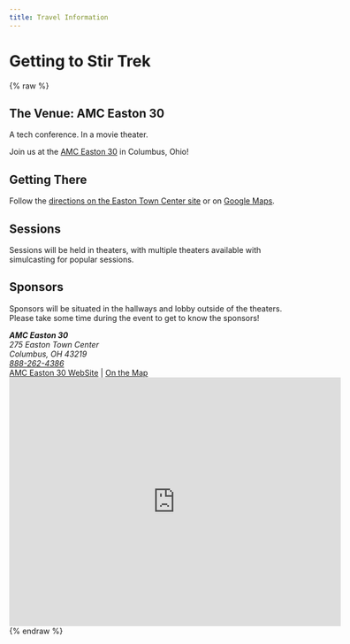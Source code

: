 ```yaml
---
title: Travel Information
---
```


# Getting to Stir Trek
<div class="icon-hr"></div>

{% raw %}
<div class="row">
    <div class="col-md-6">
        <article>
            <h2>The Venue: AMC Easton 30</h2>
            <p>A tech conference. In a movie theater.</p>
            <p>Join us at the <a href="https://eastontowncenter.com/tenants/amc-easton-30">AMC Easton 30</a> in Columbus, Ohio!</p>
        </article>
        <article>
            <h2>Getting There</h2>
            <p>
                Follow the <a href="https://eastontowncenter.com/tenants/amc-easton-30">directions on the Easton Town Center site</a> or 
                on <a href="https://www.google.com/maps/place/AMC+DINE-IN+Easton+Town+Center+30/@40.050639,-82.9170359,17z/data=!3m1!4b1!4m5!3m4!1s0x88388a7cf65f8f1d:0x689055d5f14a7512!8m2!3d40.0506349!4d-82.9148419?hl=en">Google Maps</a>.
            </p>
        </article>
        <article>
            <h2>Sessions</h2>
            <p>Sessions will be held in theaters, with multiple theaters available with simulcasting for popular sessions.</p>
        </article>
        <article>
            <h2>Sponsors</h2>
            <p>Sponsors will be situated in the hallways and lobby outside of the theaters. Please take some time during the event to get to know the sponsors!</p>
        </article>
    </div>
    <div class="col-md-6">
        <address>
            <strong>AMC Easton 30</strong><br>
            275 Easton Town Center<br>
            Columbus, OH 43219<br>
            <a href="tel:+18882624386">888-262-4386</a>
        </address>
        <a href="https://eastontowncenter.com/tenants/amc-easton-30" target="_blank">AMC Easton 30 WebSite</a> |
        <a href="https://www.google.com/maps/place/AMC+DINE-IN+Easton+Town+Center+30/@40.050639,-82.9170359,17z/data=!3m1!4b1!4m5!3m4!1s0x88388a7cf65f8f1d:0x689055d5f14a7512!8m2!3d40.0506349!4d-82.9148419?hl=en" target="_blank">On the Map</a>
        <div>
            <a target="_blank" href="https://www.google.com/maps/place/AMC+DINE-IN+Easton+Town+Center+30/@40.050639,-82.9170359,17z/data=!3m1!4b1!4m5!3m4!1s0x88388a7cf65f8f1d:0x689055d5f14a7512!8m2!3d40.0506349!4d-82.9148419?hl=en">
                <iframe src="https://www.google.com/maps/embed?pb=!1m18!1m12!1m3!1d3054.1103176670313!2d-82.91703594880877!3d40.05063898564522!2m3!1f0!2f0!3f0!3m2!1i1024!2i768!4f13.1!3m3!1m2!1s0x88388a7cf65f8f1d%3A0x689055d5f14a7512!2sAMC+DINE-IN+Easton+Town+Center+30!5e0!3m2!1sen!2sus!4v1517451919226" width="600" height="450" frameborder="0" style="border:0" allowfullscreen=""></iframe>
            </a>
        </div>
    </div>
    <div class="col-md-12">
    </div>
</div>
{% endraw %}